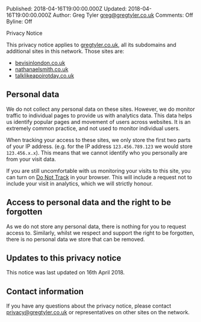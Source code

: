 Published: 2018-04-16T19:00:00.000Z
Updated: 2018-04-16T19:00:00.000Z
Author: Greg Tyler <greg@gregtyler.co.uk>
Comments: Off
Byline: Off

Privacy Notice

This privacy notice applies to [gregtyler.co.uk](https://gregtyler.co.uk), all its subdomains and additional sites in this network. Those sites are:
*  [bevisinlondon.co.uk](https://bevisinlondon.co.uk)
*  [nathanaelsmith.co.uk](https://nathanaelsmith.co.uk)
*  [talklikeapoirotday.co.uk](https://talklikeapoirotday.co.uk)

## Personal data
We do not collect any personal data on these sites. However, we do monitor traffic to individual pages to provide us with analytics data. This data helps us identify popular pages and movement of users across websites. It is an extremely common practice, and not used to monitor individual users.

When tracking your access to these sites, we only store the first two parts of your IP address. (e.g. for the IP address `123.456.789.123` we would store `123.456.x.x`). This means that we cannot identify who you personally are from your visit data.

If you are still uncomfortable with us monitoring your visits to this site, you can turn on [Do Not Track](https://www.eff.org/issues/do-not-track) in your browser. This will include a request not to include your visit in analytics, which we will strictly honour.

## Access to personal data and the right to be forgotten
As we do not store any personal data, there is nothing for you to request access to. Similarly, whilst we respect and support the right to be forgotten, there is no personal data we store that can be removed.

## Updates to this privacy notice
This notice was last updated on 16th April 2018.

## Contact information
If you have any questions about the privacy notice, please contact [privacy@gregtyler.co.uk](mailto:privacy@gregtyler.co.uk) or representatives on other sites on the network.
